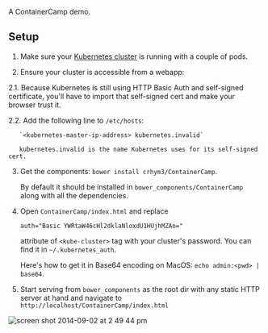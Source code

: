 A ContainerCamp demo.

## Setup

1. Make sure your [Kubernetes cluster][kubesetup] is running 
with a couple of pods.

2. Ensure your cluster is accessible from a webapp:

  2.1. Because Kubernetes is still using HTTP Basic Auth and self-signed certificate,
       you'll have to import that self-signed cert and make your browser trust it.

  2.2. Add the following line to  `/etc/hosts`:

       `<kubernetes-master-ip-address> kubernetes.invalid`

       kubernetes.invalid is the name Kubernetes uses for its self-signed cert.

3. Get the components: `bower install crhym3/ContainerCamp`.

   By default it should be installed in `bower_components/ContainerCamp` along with all
   the dependencies.

4. Open `ContainerCamp/index.html` and replace

   `auth="Basic YWRtaW46cHl2dklaNloxdU1HUjhMZAo="`

   attribute of `<kube-cluster>` tag with your cluster's password. You can find it in `~/.kubernetes_auth`.

   Here's how to get it in Base64 encoding on MacOS: `echo admin:<pwd> | base64`.

5. Start serving from `bower_components` as the root dir with any static HTTP server at hand and navigate to 
   `http://localhost/ContainerCamp/index.html`
  
  ![screen shot 2014-09-02 at 2 49 44 pm][screenshot]


[kubesetup]: https://github.com/GoogleCloudPlatform/kubernetes/blob/master/docs/getting-started-guides/gce.md "Kubernetes setup on GCE"
[screenshot]: https://cloud.githubusercontent.com/assets/25405/4119218/f0797dac-32a8-11e4-80ae-51aa8ccf9704.png
